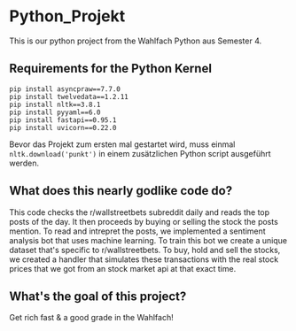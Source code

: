 # Python_Projekt
This is our python project from the Wahlfach Python aus Semester 4.

## Requirements for the Python Kernel
```
pip install asyncpraw==7.7.0
pip install twelvedata==1.2.11
pip install nltk==3.8.1
pip install pyyaml==6.0
pip install fastapi==0.95.1
pip install uvicorn==0.22.0
```
Bevor das Projekt zum ersten mal gestartet wird, muss einmal ```nltk.download('punkt')``` in einem zusätzlichen Python script ausgeführt werden.

## What does this nearly godlike code do?
This code checks the r/wallstreetbets subreddit daily and reads the top posts of the day. It then proceeds by buying or selling the stock the posts mention. To read and intrepret the posts, we implemented a sentiment analysis bot that uses machine learning. To train this bot we create a unique dataset that's specific to r/wallstreetbets. To buy, hold and sell the stocks, we created a handler that simulates these transactions with the real stock prices that we got from an stock market api at that exact time.

## What's the goal of this project?
Get rich fast & a good grade in the Wahlfach!
